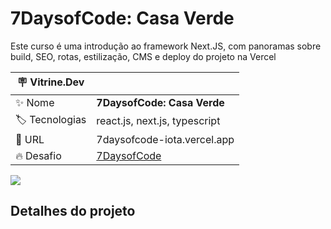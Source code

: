 # 7DaysofCode: Casa Verde

Este curso é uma introdução ao framework Next.JS, com panoramas sobre build, SEO, rotas, estilização, CMS e deploy do projeto na Vercel

| :placard: Vitrine.Dev |     |
| -------------  | --- |
| :sparkles: Nome        | **7DaysofCode: Casa Verde**
| :label: Tecnologias | react.js, next.js, typescript
| :rocket: URL         | 7daysofcode-iota.vercel.app
| :fire: Desafio     | [7DaysofCode](https://7daysofcode.io/matricula/react)

<!-- Inserir imagem com a #vitrinedev ao final do link -->
![](https://github.com/lucas-dias/7daysofcode/assets/49764648/f483d254-f233-4673-8450-075f24ab1138#vitrinedev)

## Detalhes do projeto
